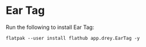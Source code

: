 # Ear Tag

Run the following to install Ear Tag:

```
flatpak --user install flathub app.drey.EarTag -y
```
